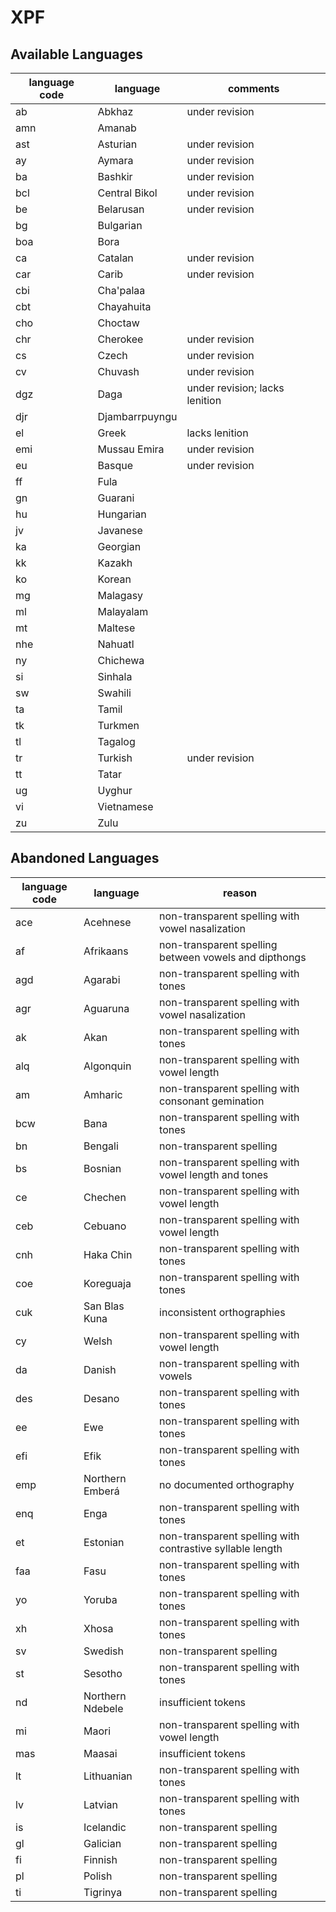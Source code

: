 # XPF

## Available Languages
| language code | language  | comments      |
|---------------|-----------| --------------|
| ab            | Abkhaz    | under revision|
| amn           | Amanab    |
| ast           | Asturian  | under revision|
| ay            | Aymara    |under revision|
| ba            | Bashkir   | under revision|
| bcl           | Central Bikol| under revision|
| be            | Belarusan | under revision|
| bg            | Bulgarian |
| boa           | Bora      |
| ca            | Catalan   | under revision|
| car           | Carib     | under revision|
| cbi           | Cha'palaa |
| cbt           | Chayahuita|
| cho           | Choctaw   |               |
| chr           | Cherokee  | under revision|
| cs            | Czech     | under revision|
| cv            | Chuvash   | under revision|
| dgz           | Daga      | under revision; lacks lenition|
| djr           | Djambarrpuyngu |          |
| el            | Greek     | lacks lenition|
| emi           | Mussau Emira | under revision|
| eu            | Basque    | under revision|
| ff            | Fula      |               |
| gn            | Guarani   |
| hu            | Hungarian |
| jv            | Javanese  |
| ka            | Georgian  |
| kk            | Kazakh    |
| ko            | Korean    |
| mg            | Malagasy  |
| ml            | Malayalam |               |
| mt            | Maltese   |
| nhe           | Nahuatl   |
| ny            | Chichewa  |
| si            | Sinhala   |
| sw            | Swahili   |
| ta            | Tamil     |
| tk            | Turkmen   |
| tl            | Tagalog   |
| tr            | Turkish   | under revision|
| tt            | Tatar     |
| ug            | Uyghur    |
| vi            | Vietnamese|
| zu            | Zulu      |


## Abandoned Languages
| language code | language         | reason                                     |
|---------------|------------------|--------------------------------------------|
| ace | Acehnese         | non-transparent spelling with vowel nasalization                  |
| af | Afrikaans        | non-transparent spelling between vowels and dipthongs                  |
| agd | Agarabi         | non-transparent spelling with tones        |
| agr | Aguaruna        | non-transparent spelling with vowel nasalization               |
| ak | Akan             | non-transparent spelling with tones        |
| alq | Algonquin       | non-transparent spelling with vowel length |
| am |Amharic           | non-transparent spelling with consonant gemination                    |
| bcw | Bana            | non-transparent spelling with tones        |
| bn | Bengali           | non-transparent spelling                  |
| bs | Bosnian          | non-transparent spelling with vowel length and tones |
| ce | Chechen          | non-transparent spelling with vowel length |
| ceb | Cebuano         | non-transparent spelling with vowel length |
| cnh | Haka Chin       | non-transparent spelling with tones        |
| coe | Koreguaja       | non-transparent spelling with tones        |
| cuk | San Blas Kuna   | inconsistent orthographies            |
| cy | Welsh            | non-transparent spelling with vowel length |  
| da | Danish           | non-transparent spelling with vowels       |
| des | Desano          | non-transparent spelling with tones        |
| ee | Ewe              | non-transparent spelling with tones        |
| efi | Efik            | non-transparent spelling with tones        |
| emp | Northern Emberá | no documented orthography                  |
| enq | Enga            | non-transparent spelling with tones        |
| et | Estonian         | non-transparent spelling with contrastive syllable length|
| faa | Fasu            | non-transparent spelling with tones        |
| yo | Yoruba           | non-transparent spelling with tones        |
| xh | Xhosa            | non-transparent spelling with tones        |
| sv | Swedish          | non-transparent spelling                   |
| st | Sesotho          | non-transparent spelling with tones        |
| nd | Northern Ndebele | insufficient tokens                        |
| mi | Maori            | non-transparent spelling with vowel length |
| mas | Maasai          | insufficient tokens                        |
| lt |Lithuanian        | non-transparent spelling with tones        |
| lv |Latvian           | non-transparent spelling with tones        |
| is | Icelandic        | non-transparent spelling                   |
| gl | Galician         | non-transparent spelling                   |
| fi | Finnish          | non-transparent spelling                   |
| pl |Polish            | non-transparent spelling                   |
| ti  |Tigrinya          | non-transparent spelling |                  
